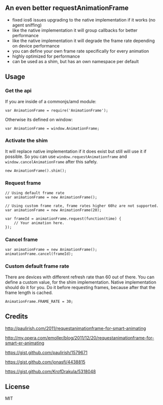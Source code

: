 ## An even better requestAnimationFrame

- fixed ios6 issues upgrading to the native implementation if it works (no agent sniffing)
- like the native implementation it will group callbacks for better performance
- like the native implementation it will degrade the frame rate depending on device performance
- you can define your own frame rate specifically for every animation
- highly optimized for performance
- can be used as a shim, but has an own namespace per default

## Usage

### Get the api

If you are inside of a commonjs/amd module:

    var AnimationFrame = require('AnimationFrame');

Otherwise its defined on window:

    var AnimationFrame = window.AnimationFrame;

### Activate the shim

It will replace native implementation if it does exist but still will use it if possible.
So you can use `window.requestAnimationframe` and `window.cancelAnimationFrame` after this  safely.

    new AnimationFrame().shim();

### Request frame

    // Using default frame rate
    var animationFrame = new AnimationFrame();

    // Using custom frame rate, frame rates higher 60hz are not supported.
    var animationFrame = new AnimationFrame(20);

    var frameId = animationFrame.request(function(time) {
        // Your animation here.
    });

### Cancel frame

    var animationFrame = new AnimationFrame();
    animationFrame.cancel(frameId);

### Custom default frame rate

There are devices with different refresh rate than 60 out of there. You can define a custom value, for the shim implementation. Native implementation should do it for you.
Do it before requesting frames, because after that the frame length is cached.

    AnimationFrame.FRAME_RATE = 30;

## Credits

http://paulirish.com/2011/requestanimationframe-for-smart-animating

http://my.opera.com/emoller/blog/2011/12/20/requestanimationframe-for-smart-er-animating

https://gist.github.com/paulirish/1579671

https://gist.github.com/jonasfj/4438815

https://gist.github.com/KrofDrakula/5318048

## License

MIT
